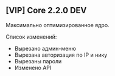## [VIP] Core 2.2.0 DEV

Максимально оптимизированное ядро.

Список изменений:

- Вырезано админ-меню
- Вырезана авторизация по IP и нику
- Вырезаны пароли
- Изменено API